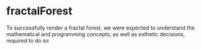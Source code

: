 # fractalForest
To successfully render a fractal forest, we were expected to understand the mathematical and programming concepts, as well as esthetic decisions, required to do so
